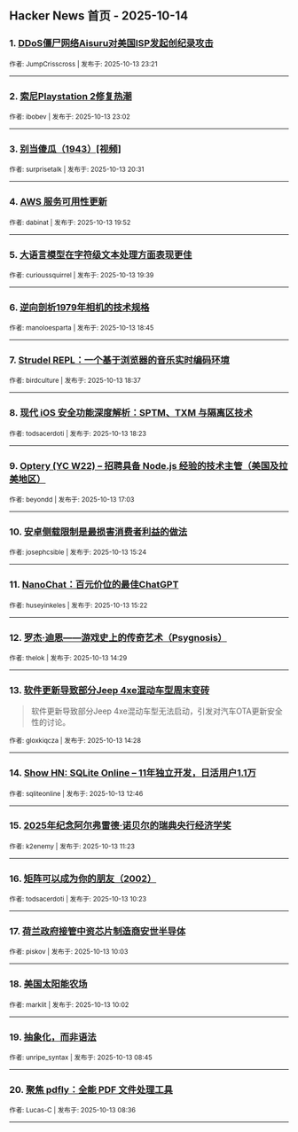 ## Hacker News 首页 - 2025-10-14


### 1. [DDoS僵尸网络Aisuru对美国ISP发起创纪录攻击](https://news.ycombinator.com/item?id=45574393)

<sub>作者: JumpCrisscross | 发布于: 2025-10-13 23:21</sub>

---

### 2. [索尼Playstation 2修复热潮](https://news.ycombinator.com/item?id=45574247)

<sub>作者: ibobev | 发布于: 2025-10-13 23:02</sub>

---

### 3. [别当傻瓜（1943）[视频]](https://news.ycombinator.com/item?id=45573025)

<sub>作者: surprisetalk | 发布于: 2025-10-13 20:31</sub>

---

### 4. [AWS 服务可用性更新](https://news.ycombinator.com/item?id=45572613)

<sub>作者: dabinat | 发布于: 2025-10-13 19:52</sub>

---

### 5. [大语言模型在字符级文本处理方面表现更佳](https://news.ycombinator.com/item?id=45572478)

<sub>作者: curioussquirrel | 发布于: 2025-10-13 19:39</sub>

---

### 6. [逆向剖析1979年相机的技术规格](https://news.ycombinator.com/item?id=45571918)

<sub>作者: manoloesparta | 发布于: 2025-10-13 18:45</sub>

---

### 7. [Strudel REPL：一个基于浏览器的音乐实时编码环境](https://news.ycombinator.com/item?id=45571822)

<sub>作者: birdculture | 发布于: 2025-10-13 18:37</sub>

---

### 8. [现代 iOS 安全功能深度解析：SPTM、TXM 与隔离区技术](https://news.ycombinator.com/item?id=45571688)

<sub>作者: todsacerdoti | 发布于: 2025-10-13 18:23</sub>

---

### 9. [Optery (YC W22) – 招聘具备 Node.js 经验的技术主管（美国及拉美地区）](https://news.ycombinator.com/item?id=45570720)

<sub>作者: beyondd | 发布于: 2025-10-13 17:03</sub>

---

### 10. [安卓侧载限制是最损害消费者利益的做法](https://news.ycombinator.com/item?id=45569371)

<sub>作者: josephcsible | 发布于: 2025-10-13 15:24</sub>

---

### 11. [NanoChat：百元价位的最佳ChatGPT](https://news.ycombinator.com/item?id=45569350)

<sub>作者: huseyinkeles | 发布于: 2025-10-13 15:22</sub>

---

### 12. [罗杰·迪恩——游戏史上的传奇艺术（Psygnosis）](https://news.ycombinator.com/item?id=45568708)

<sub>作者: thelok | 发布于: 2025-10-13 14:29</sub>

---

### 13. [软件更新导致部分Jeep 4xe混动车型周末变砖](https://news.ycombinator.com/item?id=45568700)
> 软件更新导致部分Jeep 4xe混动车型无法启动，引发对汽车OTA更新安全性的讨论。

<sub>作者: gloxkiqcza | 发布于: 2025-10-13 14:28</sub>

---

### 14. [Show HN: SQLite Online – 11年独立开发，日活用户1.1万](https://news.ycombinator.com/item?id=45567770)

<sub>作者: sqliteonline | 发布于: 2025-10-13 12:46</sub>

---

### 15. [2025年纪念阿尔弗雷德·诺贝尔的瑞典央行经济学奖](https://news.ycombinator.com/item?id=45567153)

<sub>作者: k2enemy | 发布于: 2025-10-13 11:23</sub>

---

### 16. [矩阵可以成为你的朋友（2002）](https://news.ycombinator.com/item?id=45566766)

<sub>作者: todsacerdoti | 发布于: 2025-10-13 10:23</sub>

---

### 17. [荷兰政府接管中资芯片制造商安世半导体](https://news.ycombinator.com/item?id=45566644)

<sub>作者: piskov | 发布于: 2025-10-13 10:03</sub>

---

### 18. [美国太阳能农场](https://news.ycombinator.com/item?id=45566638)

<sub>作者: marklit | 发布于: 2025-10-13 10:02</sub>

---

### 19. [抽象化，而非语法](https://news.ycombinator.com/item?id=45566198)

<sub>作者: unripe_syntax | 发布于: 2025-10-13 08:45</sub>

---

### 20. [聚焦 pdfly：全能 PDF 文件处理工具](https://news.ycombinator.com/item?id=45566139)

<sub>作者: Lucas-C | 发布于: 2025-10-13 08:36</sub>

---
